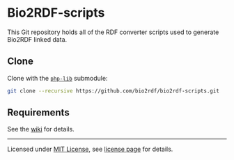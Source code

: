 Bio2RDF-scripts
===============
 This Git repository holds all of the RDF converter scripts used to generate Bio2RDF linked data.

## Clone

Clone with the [`php-lib`](https://github.com/micheldumontier/php-lib) submodule:

```bash
git clone --recursive https://github.com/bio2rdf/bio2rdf-scripts.git
```

Requirements
-------------

See the [wiki](https://github.com/bio2rdf/bio2rdf-scripts/wiki) for details. 

---
Licensed under [MIT License](http://en.wikipedia.org/wiki/MIT_License), see [license page](https://github.com/bio2rdf/bio2rdf-scripts/wiki/MIT-License) for details.
